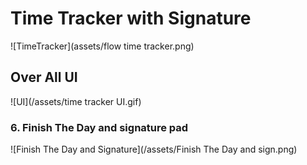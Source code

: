 # Time Tracker with Signature
![TimeTracker](assets/flow time tracker.png)

## Over All UI
![UI](/assets/time tracker UI.gif)



### 6. Finish The Day and signature pad
![Finish The Day and Signature](/assets/Finish The Day and sign.png)


	
